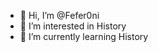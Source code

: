 - 👋 Hi, I’m @Fefer0ni
- 👀 I’m interested in History
- 🌱 I’m currently learning History


<!---
Fefer0ni/Fefer0ni is a ✨ special ✨ repository because its `README.md` (this file) appears on your GitHub profile.
You can click the Preview link to take a look at your changes.
--->
